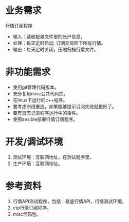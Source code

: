 # 业务需求
行情订阅程序
* 输入：读取配置文件里的账户信息，
* 处理：每天定时启动, 订阅交易所下所有行情。
* 输出：每天定时关闭，压缩归档行情文件。

# 非功能需求
* 使用git管理代码版本。
* 充分复用misc公共代码库。
* 在linux下运行的c++程序。
* 要考虑断线重连。如果能够提示订阅失败就更好了。
* 要有日志记录程序运行中的事件。
* 使用ansible部署行情订阅程序。

# 开发/调试环境
1. 测试环境：互联网地址，在测试程序里。
2. 生产环境：互联网地址。

# 参考资料
1. 行情API测试程序，包括：易盛行情API，行情测试环境。
2. ctp行情订阅程序。
3. misc代码包。
